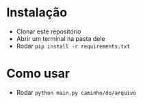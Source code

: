 # Instalação

- Clonar este repositório
- Abrir um terminal na pasta dele
- Rodar `pip install -r requirements.txt`

# Como usar

- Rodar `python main.py caminho/do/arquivo`